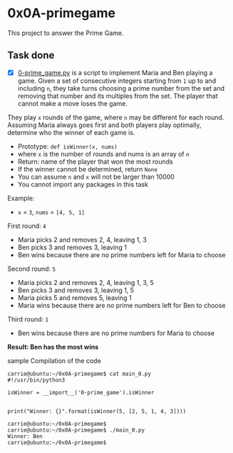# 0x0A-primegame

This project to answer the Prime Game.

## Task done
+ [x] [0-prime_game.py](0-prime_game.py) is a script to implement Maria and Ben playing a game. Given a set of consecutive integers starting from `1` up to and including `n`, they take turns choosing a prime number from the set and removing that number and its multiples from the set. The player that cannot make a move loses the game.

They play `x` rounds of the game, where `n` may be different for each round. Assuming Maria always goes first and both players play optimally, determine who the winner of each game is.

  + Prototype: `def isWinner(x, nums)`
  + where `x` is the number of rounds and nums is an array of `n`
  + Return: name of the player that won the most rounds
  + If the winner cannot be determined, return `None`
  + You can assume `n` and `x` will not be larger than 10000
  + You cannot import any packages in this task
    
Example:

  + `x` = `3`, `nums` = `[4, 5, 1]`
    
First round: `4`

  + Maria picks 2 and removes 2, 4, leaving 1, 3
  + Ben picks 3 and removes 3, leaving 1
  + Ben wins because there are no prime numbers left for Maria to choose
    
Second round: `5`

  + Maria picks 2 and removes 2, 4, leaving 1, 3, 5
  + Ben picks 3 and removes 3, leaving 1, 5
  + Maria picks 5 and removes 5, leaving 1
  + Maria wins because there are no prime numbers left for Ben to choose
    
Third round: `1`

  + Ben wins because there are no prime numbers for Maria to choose
    
**Result: Ben has the most wins**

sample Compilation of the code
```
carrie@ubuntu:~/0x0A-primegame$ cat main_0.py
#!/usr/bin/python3

isWinner = __import__('0-prime_game').isWinner


print("Winner: {}".format(isWinner(5, [2, 5, 1, 4, 3])))

carrie@ubuntu:~/0x0A-primegame$
carrie@ubuntu:~/0x0A-primegame$ ./main_0.py
Winner: Ben
carrie@ubuntu:~/0x0A-primegame$
```
